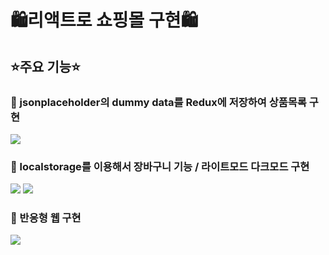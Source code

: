 <h1>🛍리액트로 쇼핑몰 구현🛍</h1>
<https://hodoo-shop.vercel.app/>

<h2>⭐️주요 기능⭐️</h2>

<h3>📝 jsonplaceholder의 dummy data를 Redux에 저장하여 상품목록 구현</h3>  
<img src = https://user-images.githubusercontent.com/110148272/188800978-552b2556-136f-4a61-9528-5f3e56e361b1.gif />

<h3>📝 localstorage를 이용해서 장바구니 기능 / 라이트모드 다크모드 구현</h3>
<img src =https://user-images.githubusercontent.com/110148272/188802474-672e7a96-7617-4491-9fed-5bd307512001.gif />

<img src = https://user-images.githubusercontent.com/110148272/188802698-e5964cfc-b15d-4f0a-a759-545c04302b89.gif />


<h3>📝 반응형 웹 구현</h3>
<img src = https://user-images.githubusercontent.com/110148272/188803204-f68c7783-932d-4026-8102-b8719baa3f18.gif />




